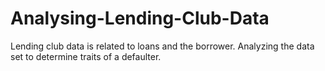 # Analysing-Lending-Club-Data
Lending club data is related to loans and the borrower.  Analyzing the data set to determine traits of a defaulter.
